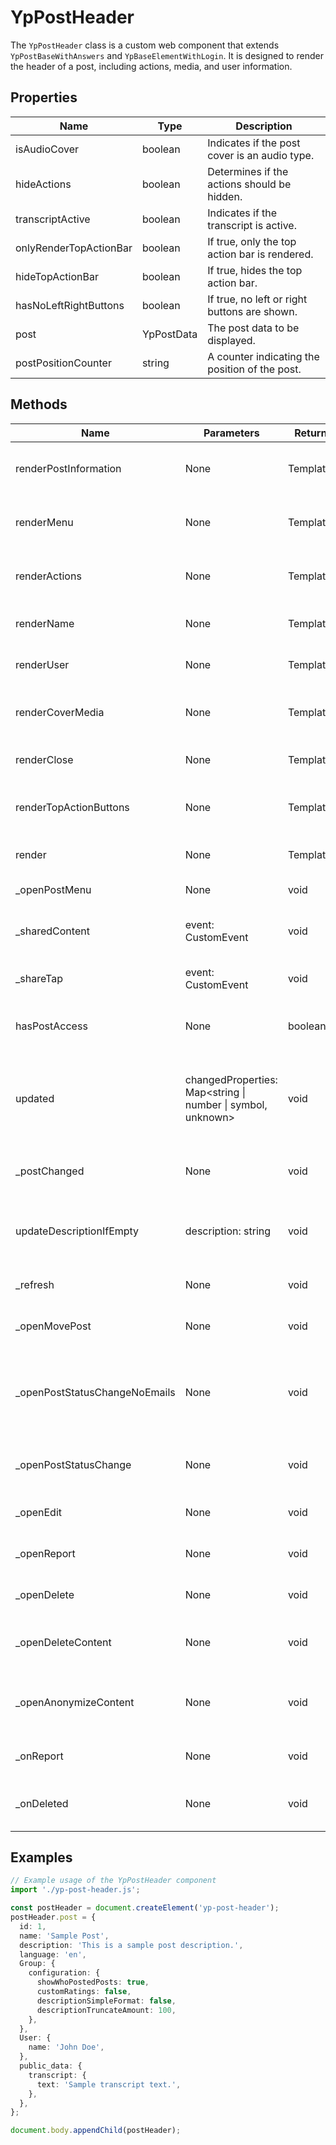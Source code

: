 # YpPostHeader

The `YpPostHeader` class is a custom web component that extends `YpPostBaseWithAnswers` and `YpBaseElementWithLogin`. It is designed to render the header of a post, including actions, media, and user information.

## Properties

| Name                   | Type                | Description                                                                 |
|------------------------|---------------------|-----------------------------------------------------------------------------|
| isAudioCover           | boolean             | Indicates if the post cover is an audio type.                               |
| hideActions            | boolean             | Determines if the actions should be hidden.                                 |
| transcriptActive       | boolean             | Indicates if the transcript is active.                                      |
| onlyRenderTopActionBar | boolean             | If true, only the top action bar is rendered.                               |
| hideTopActionBar       | boolean             | If true, hides the top action bar.                                          |
| hasNoLeftRightButtons  | boolean             | If true, no left or right buttons are shown.                                |
| post                   | YpPostData          | The post data to be displayed.                                              |
| postPositionCounter    | string              | A counter indicating the position of the post.                              |

## Methods

| Name                          | Parameters                                                                 | Return Type | Description                                                                 |
|-------------------------------|----------------------------------------------------------------------------|-------------|-----------------------------------------------------------------------------|
| renderPostInformation         | None                                                                       | TemplateResult | Renders the post information section.                                       |
| renderMenu                    | None                                                                       | TemplateResult | Renders the menu for post actions.                                          |
| renderActions                 | None                                                                       | TemplateResult | Renders the actions related to the post.                                    |
| renderName                    | None                                                                       | TemplateResult | Renders the name of the post.                                               |
| renderUser                    | None                                                                       | TemplateResult | Renders the user information.                                               |
| renderCoverMedia              | None                                                                       | TemplateResult | Renders the cover media of the post.                                        |
| renderClose                   | None                                                                       | TemplateResult | Renders the close button.                                                   |
| renderTopActionButtons        | None                                                                       | TemplateResult | Renders the top action buttons.                                             |
| render                        | None                                                                       | TemplateResult | Renders the entire component.                                               |
| _openPostMenu                 | None                                                                       | void        | Opens the post menu.                                                        |
| _sharedContent                | event: CustomEvent                                                         | void        | Handles the shared content event.                                           |
| _shareTap                     | event: CustomEvent                                                         | void        | Handles the share tap event.                                                |
| hasPostAccess                 | None                                                                       | boolean     | Checks if the user has access to the post.                                  |
| updated                       | changedProperties: Map<string \| number \| symbol, unknown>                | void        | Lifecycle method called when properties are updated.                        |
| _postChanged                  | None                                                                       | void        | Handles changes to the post property.                                       |
| updateDescriptionIfEmpty      | description: string                                                        | void        | Updates the post description if it is empty.                                |
| _refresh                      | None                                                                       | void        | Refreshes the component.                                                    |
| _openMovePost                 | None                                                                       | void        | Opens the move post dialog.                                                 |
| _openPostStatusChangeNoEmails | None                                                                       | void        | Opens the post status change dialog without sending emails.                 |
| _openPostStatusChange         | None                                                                       | void        | Opens the post status change dialog.                                        |
| _openEdit                     | None                                                                       | void        | Opens the edit post page.                                                   |
| _openReport                   | None                                                                       | void        | Opens the report post dialog.                                               |
| _openDelete                   | None                                                                       | void        | Opens the delete post dialog.                                               |
| _openDeleteContent            | None                                                                       | void        | Opens the delete post content dialog.                                       |
| _openAnonymizeContent         | None                                                                       | void        | Opens the anonymize post content dialog.                                    |
| _onReport                     | None                                                                       | void        | Handles the report action.                                                  |
| _onDeleted                    | None                                                                       | void        | Handles the post deletion action.                                           |

## Examples

```typescript
// Example usage of the YpPostHeader component
import './yp-post-header.js';

const postHeader = document.createElement('yp-post-header');
postHeader.post = {
  id: 1,
  name: 'Sample Post',
  description: 'This is a sample post description.',
  language: 'en',
  Group: {
    configuration: {
      showWhoPostedPosts: true,
      customRatings: false,
      descriptionSimpleFormat: false,
      descriptionTruncateAmount: 100,
    },
  },
  User: {
    name: 'John Doe',
  },
  public_data: {
    transcript: {
      text: 'Sample transcript text.',
    },
  },
};

document.body.appendChild(postHeader);
```
